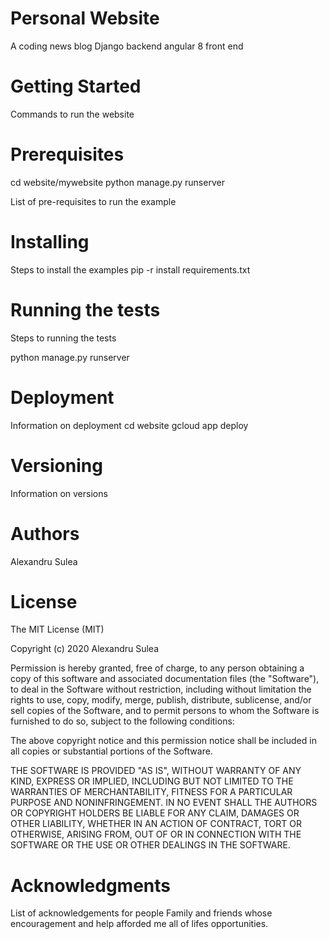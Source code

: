 # Personal Website
A coding news blog
Django backend
angular 8 front end

# Getting Started

Commands to run the website

# Prerequisites
cd website/mywebsite
python manage.py runserver

List of pre-requisites to run the example

# Installing

Steps to install the examples
pip -r install requirements.txt

# Running the tests

Steps to running the tests

python manage.py runserver

# Deployment

Information on deployment
cd website
gcloud app deploy

# Versioning

Information on versions

# Authors

Alexandru Sulea

# License
The MIT License (MIT)

Copyright (c) 2020 Alexandru Sulea

Permission is hereby granted, free of charge, to any person obtaining a copy of this software and associated documentation files (the "Software"), to deal in the Software without restriction, including without limitation the rights to use, copy, modify, merge, publish, distribute, sublicense, and/or sell copies of the Software, and to permit persons to whom the Software is furnished to do so, subject to the following conditions:

The above copyright notice and this permission notice shall be included in all copies or substantial portions of the Software.

THE SOFTWARE IS PROVIDED "AS IS", WITHOUT WARRANTY OF ANY KIND, EXPRESS OR IMPLIED, INCLUDING BUT NOT LIMITED TO THE WARRANTIES OF MERCHANTABILITY, FITNESS FOR A PARTICULAR PURPOSE AND NONINFRINGEMENT. IN NO EVENT SHALL THE AUTHORS OR COPYRIGHT HOLDERS BE LIABLE FOR ANY CLAIM, DAMAGES OR OTHER LIABILITY, WHETHER IN AN ACTION OF CONTRACT, TORT OR OTHERWISE, ARISING FROM, OUT OF OR IN CONNECTION WITH THE SOFTWARE OR THE USE OR OTHER DEALINGS IN THE SOFTWARE.

# Acknowledgments

List of acknowledgements for people
Family and friends whose encouragement and help afforded me all of lifes opportunities.


